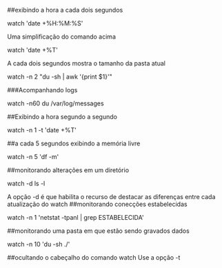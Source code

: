 ##exibindo a hora a cada dois segundos 

watch 'date +%H:%M:%S'

Uma simplificação do comando acima

watch 'date +%T'

A cada dois segundos mostra o tamanho da pasta atual

watch -n 2 "du -sh | awk '{print $1}'"


###Acompanhando logs


watch -n60 du /var/log/messages


##Exibindo a hora segundo a segundo 

watch -n 1 -t 'date +%T'

##a cada 5 segundos exibindo a memória livre 

watch -n 5 'df -m'

##monitorando alterações em um diretório 

watch -d ls -l

A opção -d é que habilita o recurso de destacar
as diferenças entre cada atualização do watch
##monitorando conecções estabelecidas 

watch -n 1 'netstat -tpanl | grep ESTABELECIDA'

##monitorando uma pasta em que estão sendo gravados dados 

watch -n 10 'du -sh ./'

##ocultando o cabeçalho do comando watch 
Use a opção -t